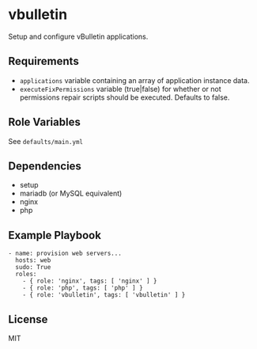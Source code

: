 vbulletin
========

Setup and configure vBulletin applications.

Requirements
------------

* `applications` variable containing an array of application instance data.
* `executeFixPermissions` variable (true|false) for whether or not permissions repair scripts should be executed. Defaults to false.

Role Variables
--------------

See `defaults/main.yml`

Dependencies
------------

* setup
* mariadb (or MySQL equivalent)
* nginx
* php

Example Playbook
-------------------------

    - name: provision web servers...
      hosts: web
      sudo: True
      roles:
        - { role: 'nginx', tags: [ 'nginx' ] }
        - { role: 'php', tags: [ 'php' ] }
        - { role: 'vbulletin', tags: [ 'vbulletin' ] }

License
-------

MIT
